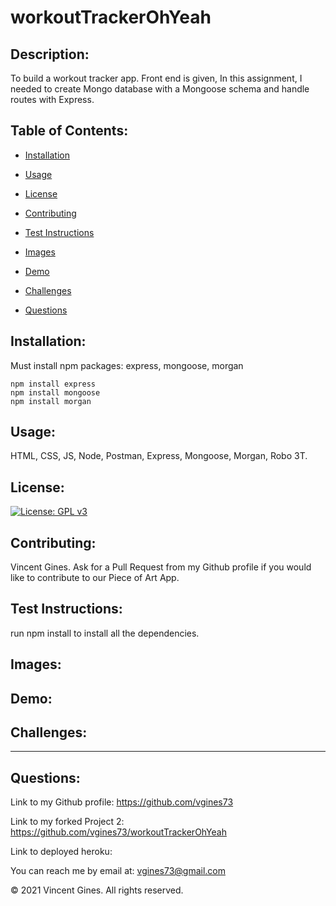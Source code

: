 # workoutTrackerOhYeah

## Description:
To build a workout tracker app. Front end is given, In this assignment, I needed to create Mongo database with a Mongoose schema and handle routes with Express.

## Table of Contents:

* [Installation](#Installation)

* [Usage](#Usage)

* [License](#License)

* [Contributing](#Contributing)

* [Test Instructions](#Test-Instructions)

* [Images](#Images)

* [Demo](#Demo)

* [Challenges](#Challenges)

* [Questions](#Questions)

## Installation:
Must install npm packages: express, mongoose, morgan

    npm install express
    npm install mongoose
    npm install morgan

## Usage:
HTML, CSS, JS, Node, Postman, Express, Mongoose, Morgan, Robo 3T.

## License:
[![License: GPL v3](https://img.shields.io/badge/License-GPLv3-blue.svg)](https://www.gnu.org/licenses/gpl-3.0)

## Contributing:
Vincent Gines. Ask for a Pull Request from my Github profile if you would like to contribute to our Piece of Art App.

## Test Instructions:
run npm install to install all the dependencies.

## Images:


## Demo:


## Challenges: 


---
## Questions:
Link to my Github profile: https://github.com/vgines73

Link to my forked Project 2: https://github.com/vgines73/workoutTrackerOhYeah

Link to deployed heroku: 

You can reach me by email at: vgines73@gmail.com

© 2021 Vincent Gines. All rights reserved. 
